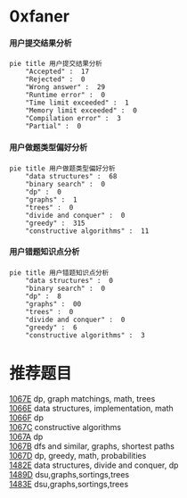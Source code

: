 # 0xfaner

<!-- tabs:start -->



#### **用户提交结果分析**

```mermaid
pie title 用户提交结果分析
    "Accepted" :  17
    "Rejected" :  0
    "Wrong answer" :  29
    "Runtime error" :  0
    "Time limit exceeded" :  1
    "Memory limit exceeded" :  0
    "Compilation error" :  3
    "Partial" :  0
```

#### **用户做题类型偏好分析**

```mermaid
pie title 用户做题类型偏好分析
    "data structures" :  68
    "binary search" :  0
    "dp" :  0
    "graphs" :  1
    "trees" :  0
    "divide and conquer" :  0
    "greedy" :  315
    "constructive algorithms" :  11
```
#### **用户错题知识点分析**

```mermaid
pie title 用户错题知识点分析
    "data structures" :  0
    "binary search" :  0
    "dp" :  8
    "graphs" :  00
    "trees" :  0
    "divide and conquer" :  0
    "greedy" :  6
    "constructive algorithms" :  3
```



<!-- tabs:end -->
# 推荐题目
[1067E](https://codeforces.com/contest/1067/problem/E)		dp,
                        graph matchings,
                        math,
                        trees		  
[1066E](https://codeforces.com/contest/1066/problem/E)		data structures,
                        implementation,
                        math		  
[1066F](https://codeforces.com/contest/1066/problem/F)		dp		  
[1067C](https://codeforces.com/contest/1067/problem/C)		constructive algorithms		  
[1067A](https://codeforces.com/contest/1067/problem/A)		dp		  
[1067B](https://codeforces.com/contest/1067/problem/B)		dfs and similar,
                        graphs,
                        shortest paths		  
[1067D](https://codeforces.com/contest/1067/problem/D)		dp,
                        greedy,
                        math,
                        probabilities		  
[1482E](https://codeforces.com/contest/1482/problem/E)		data structures,
                        divide and conquer,
                        dp		  
[1489D](https://codeforces.com/contest/1489/problem/D)		dsu,graphs,sortings,trees		  
[1483E](https://codeforces.com/contest/1483/problem/E)		dsu,graphs,sortings,trees		  
